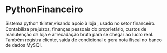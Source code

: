 # PythonFinanceiro
Sistema python tkinter,visando apoio à loja , usado no setor financeiro. Contabiliza prejuízos, finanças pessoais do proprietário, custos de manutenção da loja e arrecadação bruta para se chegar ao lucro real. Também registra cliente, saída de condicional e gera nota fiscal no banco de dados MySQl.
